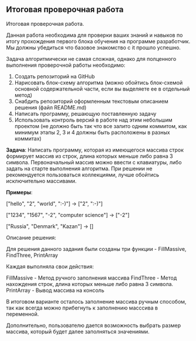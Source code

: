## Итоговая проверочная работа
Итоговая проверочная работа.

Данная работа необходима для проверки ваших знаний и навыков по итогу прохождения первого блока обучения на программе разработчик. Мы должны убедиться что базовое знакомство с it прошло успешно.

Задача алгоритмически не самая сложная, однако для полценного выполнения проверочной работы необходимо:
1. Создать репозиторий на GitHub
2. Нарисовать блок-схему алгоритма (можно обойтись блок-схемой основной содержательной части, если вы выделяете ее в отдельный метод)
3. Снабдить репозиторий оформленным текстовым описанием решения (файл README.md)
4. Написать программу, решающую поставленную задачу
5. Использовать контроль версий в работе над этим небольшим проектом (не должно быть так что все залито одним коммитом, как минимум этапы 2, 3 и 4 должны быть расположены в разных коммитах)

**Задача**: Написать программу, которая из имеющегося массива строк формирует массив из строк, длина которых меньше либо равна 3 символа. Первоначальный массив можно ввести с клавиатуры, либо задать на старте выполнения алгоритма. При решении не рекомендуется пользоваться коллекциями, лучше обойтись исключительно массивами.

**Примеры**:

["hello", "2", "world", ":-)"] -> ["2", ":-)"]

["1234", "1567", "-2", "computer science"] -> ["-2"]

["Russia", "Denmark", "Kazan"] -> []




Описание решения:

Для решения данного задания были созданы три функции - FillMassive, FindThree, PrintArray

Каждая выполняла свои действия:

FillMassive - Метод ручного заполнения массива
FindThree -  Метод нахождения строк, длина которых меньше либо равна 3 символа.
PrintArray - Вывод массива на консоль 

В итоговом варианте осталось заполнение массива ручным способом, так как всегда можно прибегнуть к заполнению масссива в переменной.

Дополнительно, пользователю дается возможность выбрать размер массива, который будет далее заполняться значениями.